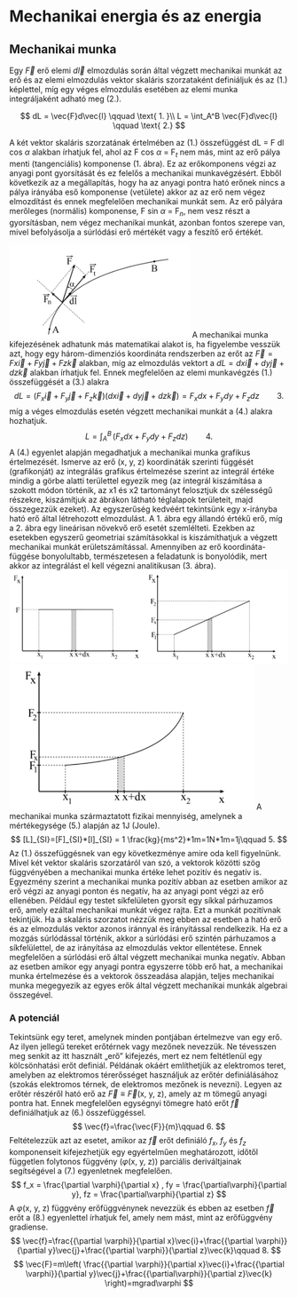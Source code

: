 # Mechanikai energia és az energia

## Mechanikai munka

Egy $\vec{F}$ erő elemi $d\vec{l}$ elmozdulás során által végzett mechanikai munkát az erő és az elemi elmozdulás vektor skaláris szorzataként definiáljuk és az (1.) képlettel, míg egy véges elmozdulás esetében az elemi munka integráljaként adható meg (2.).

$$ dL = \vec{F}d\vec{l} \qquad \text{ 1. }\\
L = \int_A^B \vec{F}d\vec{l} \qquad \text{ 2.}
$$

A két vektor skaláris szorzatának értelmében az (1.) összefüggést dL = F dl cos $\alpha$ alakban írhatjuk fel, ahol az F cos $\alpha$ = F$_t$ nem más, mint az erő pálya menti (tangenciális) komponense (1. ábra). Ez az erőkomponens végzi az anyagi pont gyorsítását és ez felelős a mechanikai munkavégzésért. Ebből következik az a megállapítás, hogy ha az anyagi pontra ható erőnek nincs a pálya irányába eső komponense (vetülete) akkor az az erő nem végez elmozdítást és ennek
megfelelően mechanikai munkát sem. Az erő pályára merőleges (normális) komponense, F sin $\alpha$ = F$_n$, nem vesz részt a gyorsításban, nem végez mechanikai munkát, azonban fontos szerepe van, mivel befolyásolja a súrlódási erő mértékét vagy a feszítő erő értékét.

![Energia1.png](Energia/Screenshot_from_2023-12-13_20-13-48.png)
A mechanikai munka kifejezésének adhatunk más matematikai alakot is, ha figyelembe vesszük azt, hogy egy három-dimenziós koordináta rendszerben az erőt az $\vec{F} = Fx\vec{i} + Fy\vec{j} + Fz\vec{k}$ alakban, míg az elmozdulás vektort a $dL =dx\vec{i} + dy\vec{j} + dz\vec{k}$ alakban írhatjuk fel. Ennek megfelelően az elemi munkavégzés (1.) összefüggését a (3.) alakra
$$
dL = (F_{x}\vec{i}+F_{y}\vec{j}+F_{z}\vec{k})(dx\vec{i}+dy\vec{j}+dz\vec{k})=F_{x}dx+F_{y}dy+F_{z}dz \qquad 3.
$$
míg a véges elmozdulás esetén végzett mechanikai munkát a (4.) alakra hozhatjuk. 
$$
L=\int_{A}^B \, (F_{x}dx+F_{y}dy+F_{z}dz) \qquad 4. 
$$
A (4.) egyenlet alapján megadhatjuk a mechanikai munka grafikus értelmezését. Ismerve az erő (x, y, z) koordináták szerinti függését (grafikonját) az integrálás grafikus értelmezése szerint az integrál értéke mindig a görbe alatti területtel egyezik meg (az integrál kiszámítása a szokott módon történik, az x1 és x2 tartományt felosztjuk dx szélességű részekre, kiszámítjuk az
ábrákon látható téglalapok területeit, majd összegezzük ezeket). Az egyszerűség kedvéért tekintsünk egy x-irányba ható erő által létrehozott elmozdulást. A 1. ábra egy állandó értékű erő, míg a 2. ábra egy lineárisan növekvő erő esetét szemlélteti. Ezekben az esetekben egyszerű geometriai számításokkal is kiszámíthatjuk a végzett mechanikai munkát erületszámítással.
Amennyiben az erő koordináta-függése bonyolultabb, természetesen a feladatunk is bonyolódik, mert akkor az integrálást el kell végezni analitikusan (3. ábra).
![Első két ábra](Energia/elsoketabra.png)
![Harmadik ábra](Energia/harmadikabra.png)
A mechanikai munka származtatott fizikai mennyiség, amelynek a mértékegysége (5.) alapján az 1J (Joule).
$$
[L]_{SI}=[F]_{SI}*[l]_{SI} = 1 \frac{kg}{ms^2}*1m=1N*1m=1j\qquad 5.
$$
Az (1.) összefüggésnek van egy következménye amire oda kell figyelnünk. Mivel két vektor skaláris szorzatáról van szó, a vektorok közötti szög függvényében a mechanikai munka értéke lehet pozitív és negatív is. Egyezmény szerint a mechanikai munka pozitív abban az esetben amikor az erő végzi az anyagi ponton és negatív, ha az anyagi pont végzi az erő ellenében. Például egy testet síkfelületen gyorsít egy síkkal párhuzamos erő, amely ezáltal mechanikai munkát végez rajta. Ezt a munkát pozitívnak tekintjük. Ha a skaláris szorzatot nézzük meg ebben az esetben a ható erő és az elmozdulás vektor azonos iránnyal és irányítással rendelkezik. Ha ez a mozgás súrlódással történik, akkor a súrlódási erő szintén párhuzamos a síkfelülettel, de az irányítása az elmozdulás vektor ellentétese. Ennek megfelelően a súrlódási erő által végzett mechanikai munka negatív. Abban az esetben amikor egy anyagi pontra egyszerre több erő hat, a mechanikai munka értelmezése és a vektorok összeadása alapján, teljes mechanikai munka megegyezik az egyes erők által végzett mechanikai munkák algebrai összegével.

### A potenciál

Tekintsünk egy teret, amelynek minden pontjában értelmezve van egy erő. Az ilyen jellegű tereket erőtérnek vagy mezőnek nevezzük. Ne tévesszen meg senkit az itt használt „erő” kifejezés, mert ez nem feltétlenül egy kölcsönhatási erőt definiál. Példának okáért említhetjük az elektromos teret, amelyben az elektromos térerősséget használjuk az erőtér definiálásához (szokás elektromos térnek, de elektromos mezőnek is nevezni). Legyen az erőtér részéről ható erő az $\vec{F}\equiv \vec{F}$(x, y, z), amely az m tömegű anyagi pontra hat. Ennek megfelelően egységnyi tömegre ható erőt $\vec{f}$ definiálhatjuk az (6.) összefüggéssel.
$$
\vec{f}=\frac{\vec{F}}{m}\qquad 6.
$$
Feltételezzük azt az esetet, amikor az $\vec{f}$ erőt definiáló $f_x$, $f_y$ és $f_z$ komponenseit
kifejezhetjük egy egyértelműen meghatározott, időtől független folytonos függvény ($\varphi$(x, y, z)) parciális deriváltjainak segítségével a (7.) egyenletnek megfelelően.
$$
f_x = \frac{\partial \varphi}{\partial x} , fy = \frac{\partial\varphi}{\partial y}, fz = \frac{\partial\varphi}{\partial z}
$$
A $\varphi$(x, y, z) függvény erőfüggvénynek nevezzük és ebben az esetben $\vec{f}$ erőt a (8.) egyenlettel írhatjuk fel, amely nem mást, mint az erőfüggvény gradiense.
$$
\vec{f}=\frac{{\partial \varphi}}{\partial x}\vec{i}+\frac{{\partial \varphi}}{\partial y}\vec{j}+\frac{{\partial \varphi}}{\partial z}\vec{k}\qquad 8.
$$
$$
\vec{F}=m\left( \frac{{\partial \varphi}}{\partial x}\vec{i}+\frac{{\partial \varphi}}{\partial y}\vec{j}+\frac{{\partial\varphi}}{\partial z}\vec{k} \right)=mgrad\varphi
$$
